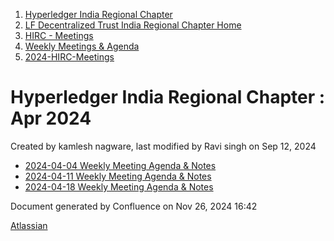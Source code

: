 1. [Hyperledger India Regional Chapter](index.html)
2. [LF Decentralized Trust India Regional Chapter Home](LF-Decentralized-Trust-India-Regional-Chapter-Home_19169282.html)
3. [HIRC - Meetings](HIRC---Meetings_19169350.html)
4. [Weekly Meetings &amp; Agenda](19169352.html)
5. [2024-HIRC-Meetings](2024-HIRC-Meetings_19171429.html)

# Hyperledger India Regional Chapter : Apr 2024

Created by kamlesh nagware, last modified by Ravi singh on Sep 12, 2024

- [2024-04-04 Weekly Meeting Agenda &amp; Notes](19171688.html)
- [2024-04-11 Weekly Meeting Agenda &amp; Notes](19171693.html)
- [2024-04-18 Weekly Meeting Agenda &amp; Notes](19171691.html)

Document generated by Confluence on Nov 26, 2024 16:42

[Atlassian](http://www.atlassian.com/)
